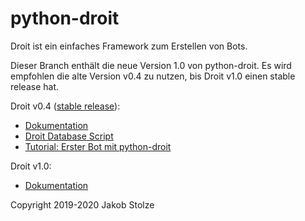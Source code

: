 # python-droit
Droit ist ein einfaches Framework zum Erstellen von Bots.

Dieser Branch enthält die neue Version 1.0 von python-droit. Es wird empfohlen die alte Version v0.4 zu nutzen, bis Droit v1.0 einen stable release hat.

Droit v0.4 ([stable release](https://github.com/jaybeejs/python-droit/releases/tag/v0.4)):

- [Dokumentation](https://github.com/jaybeejs/python-droit/blob/v0.4/docs/Documentation.md)
- [Droit Database Script](https://github.com/jaybeejs/python-droit/blob/v0.4/docs/Droit%20Database%20Script.md)
- [Tutorial: Erster Bot mit python-droit](https://github.com/jaybeejs/python-droit/blob/v0.4/docs/Tutorial:%20Erster%20Bot%20mit%20python-droit.md)


Droit v1.0:

- [Dokumentation](https://github.com/jaybeejs/python-droit/blob/9570529c601ce08a4e1519887f4f73de141b07e0/docs/docs.md)

Copyright 2019-2020 Jakob Stolze
